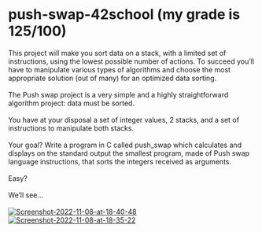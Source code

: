 # push-swap-42school (my grade is 125/100)
This project will make you sort data on a stack, with a limited set of instructions, using the lowest possible number of actions. To succeed you’ll have to manipulate various types of algorithms and choose the most appropriate solution (out of many) for an optimized data sorting.<br><br>
The Push swap project is a very simple and a highly straightforward algorithm project:
data must be sorted.<br><br>
You have at your disposal a set of integer values, 2 stacks, and a set of instructions
to manipulate both stacks.<br><br>
Your goal? Write a program in C called push_swap which calculates and displays
on the standard output the smallest program, made of Push swap language instructions,
that sorts the integers received as arguments.<br><br>
Easy?<br><br>
We’ll see...<br><br>
<a href="https://ibb.co/pPMhTxF"><img src="https://i.ibb.co/xsBFbDT/Screenshot-2022-11-08-at-18-40-48.png" alt="Screenshot-2022-11-08-at-18-40-48" border="0"></a>
<a href="https://ibb.co/nnVgKB9"><img src="https://i.ibb.co/1dpv4M1/Screenshot-2022-11-08-at-18-35-22.png" alt="Screenshot-2022-11-08-at-18-35-22" border="0"></a>
